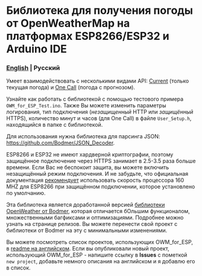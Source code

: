 # Библиотека для получения погоды от OpenWeatherMap на платформах ESP8266/ESP32 и Arduino IDE

### [English](README.md) | Русский

Умеет взаимодействовать с несколькими видами API: [Current](https://openweathermap.org/current) (только текущая погода) и [One Call](https://openweathermap.org/api/one-call-api) (погода с прогнозом).

Узнайте как работать с библиотекой с помощью тестового примера `OWM_for_ESP_Test.ino`. Также Вы можете изменить параметры логирования, тип подключения (*незащищенный* HTTP или *защищённый* HTTPS), количество минут и часов (для One Call) в файле `User_Setup.h`, находящийся в папке с библиотекой.

Для использования нужна библиотека для парсинга JSON: https://github.com/Bodmer/JSON_Decoder.

ESP8266 и ESP32 не имеют хардверной криптографии, поэтому защищённое подключение через HTTPS занимает в 2.5-3.5 раза больше времени. Если Вас не беспокоит защита, вы можете включить незащищённый режим подключения. И не забудьте, что официальная документация [рекомендует](https://arduino-esp8266.readthedocs.io/en/latest/esp8266wifi/bearssl-client-secure-class.html#cpu-requirements) использовать скорость процессора 160 MHZ для ESP8266 при защищённом подключении, которое установлено по умолчанию.

Эта библиотека является доработанной версией [библиотеки OpenWeather от Bodmer](https://github.com/Bodmer/OpenWeather), которая отличается бОльшим функционалом, множественными багфиксами и оптимизациями. Подробнее можно узнать на странице релизов. Вы можете перенести свой проект с библиотеки от Bodmer на эту с минимальными изменениями.

Вы можете посмотреть список проектов, использующих OWM_for_ESP, в [readme на английском](README.md). Если вы опубликовали новый проект, использующий OWM_for_ESP - напишите ссылку в **Issues** с пометкой `new project`, добавьте немного описания на английском и я добавлю его в список.